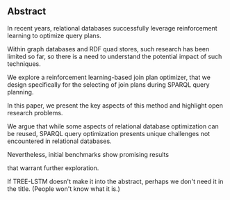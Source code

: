 ## Abstract
<!-- Context      -->
In recent years, relational databases successfully leverage reinforcement learning to optimize query plans.
<!-- Need         -->
Within graph databases and RDF quad stores,
such research has been limited so far,
so there is a need to understand the potential impact of such techniques.
<!-- Task         -->
We explore a reinforcement learning-based join plan optimizer,
that we design specifically for the selecting of join plans during SPARQL query planning.
<!-- Object       -->
In this paper, we present the key aspects of this method and highlight open research problems.
<!-- Findings     -->
We argue that while some aspects of relational database optimization can be reused,
SPARQL query optimization presents unique challenges not encountered in relational databases. 
<!-- Conclusion   -->
Nevertheless, initial benchmarks show promising results
<!-- Perspectives -->
that warrant further exploration.

<span class="comment" data-author="RV">If TREE-LSTM doesn't make it into the abstract, perhaps we don't need it in the title. (People won't know what it is.)</span>
